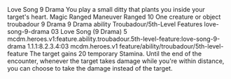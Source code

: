 <ability>
  <name>Love Song</name>
  <cost>9 Drama</cost>
  <flavor>You play a small ditty that plants you inside your target&apos;s heart.</flavor>
  <keywords>
    <keyword>Magic</keyword>
    <keyword>Ranged</keyword>
  </keywords>
  <type>Maneuver</type>
  <distance>Ranged 10</distance>
  <target>One creature or object</target>
  <metadata>
    <class>troubadour</class>
    <cost>9 Drama</cost>
    <cost_amount>9</cost_amount>
    <cost_resource>Drama</cost_resource>
    <feature_type>ability</feature_type>
    <file_dpath>Troubadour/5th-Level Features</file_dpath>
    <item_id>love-song-9-drama</item_id>
    <item_index>03</item_index>
    <item_name>Love Song (9 Drama)</item_name>
    <level>5</level>
    <scc>mcdm.heroes.v1:feature.ability.troubadour.5th-level-feature:love-song-9-drama</scc>
    <scdc>1.1.1:8.2.3.4:03</scdc>
    <source>mcdm.heroes.v1</source>
    <type>feature/ability/troubadour/5th-level-feature</type>
  </metadata>
  <effects>
    <effect type="mundane">The target gains 20 temporary Stamina. Until the end of the encounter, whenever the target takes damage while you&apos;re within distance, you can choose to take the damage instead of the target.</effect>
  </effects>
</ability>
